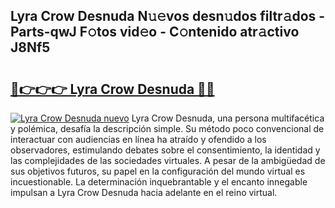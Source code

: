 ## Lyra Crow Desnuda N𝚞𝚎vos desn𝚞dos filtr𝚊dos - Parts-qwJ F𝚘tos vid𝚎o - C𝚘ntenido atr𝚊ctivo J8Nf5

# <h2><a href="http://mb1dwmm.tromn.icu/?c=Lyra+Crow+Desnuda">🔗👉👉👉 Lyra Crow Desnuda 🔗🔗</a></h2>

[![Lyra Crow Desnuda nuevo](https://i.imgur.com/pEAQMta.gif)](http://mb1dwmm.tromn.icu/?c=Lyra+Crow+Desnuda)
Lyra Crow Desnuda, una persona multifacética y polémica, desafía la descripción simple. Su método poco convencional de interactuar con audiencias en línea ha atraído y ofendido a los observadores, estimulando debates sobre el consentimiento, la identidad y las complejidades de las sociedades virtuales. A pesar de la ambigüedad de sus objetivos futuros, su papel en la configuración del mundo virtual es incuestionable. La determinación inquebrantable y el encanto innegable impulsan a Lyra Crow Desnuda hacia adelante en el reino virtual.
